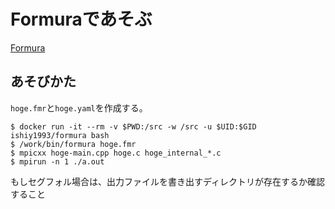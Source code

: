 # Formuraであそぶ
[Formura](https://github.com/nushio3/formura)

## あそびかた
`hoge.fmr`と`hoge.yaml`を作成する。

```
$ docker run -it --rm -v $PWD:/src -w /src -u $UID:$GID ishiy1993/formura bash
$ /work/bin/formura hoge.fmr
$ mpicxx hoge-main.cpp hoge.c hoge_internal_*.c
$ mpirun -n 1 ./a.out
```

もしセグフォル場合は、出力ファイルを書き出すディレクトリが存在するか確認すること

